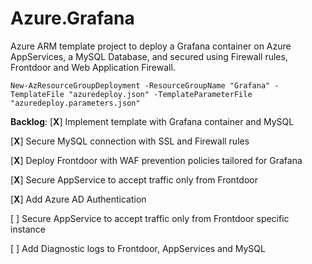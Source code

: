# Azure.Grafana

Azure ARM template project to deploy a Grafana container on Azure AppServices, a MySQL Database, and secured using Firewall rules, Frontdoor and Web Application Firewall.

```
New-AzResourceGroupDeployment -ResourceGroupName "Grafana" -TemplateFile "azuredeploy.json" -TemplateParameterFile "azuredeploy.parameters.json"
```
**Backlog**:
[**X**] Implement template with Grafana container and MySQL

[**X**] Secure MySQL connection with SSL and Firewall rules

[**X**] Deploy Frontdoor with WAF prevention policies tailored for Grafana

[**X**] Secure AppService to accept traffic only from Frontdoor

[**X**] Add Azure AD Authentication

[ ] Secure AppService to accept traffic only from Frontdoor specific instance

[ ] Add Diagnostic logs to Frontdoor, AppServices and MySQL